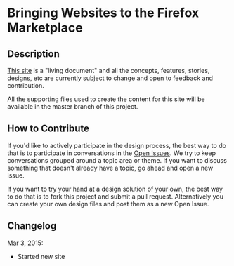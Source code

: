 # Bringing Websites to the Firefox Marketplace 

## Description
[This site][1] is a "living document" and all the concepts, features, stories, designs, etc are currently subject to change and open to feedback and contribution.

All the supporting files used to create the content for this site will be available in the master branch of this project. 

## How to Contribute
If you'd like to actively participate in the design process, the best way to do that is to participate in conversations in the [Open Issues][2]. We try to keep conversations grouped around a topic area or theme. If you want to discuss something that doesn't already have a topic, go ahead and open a new issue.

If you want to try your hand at a design solution of your own, the best way to do that is to fork this project and submit a pull request. Alternatively you can create your own design files and post them as a new Open Issue.

## Changelog
Mar 3, 2015: 
* Started new site

 

[1]: http://marketplaceux.github.io/mow/ "Go to the project site"
[2]: https://github.com/MarketplaceUX/mow/issues "Go to Open Issues"
